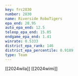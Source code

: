 ```yaml
---
key: frc2830
number: 2830
name: Riverside RoboTigers
epa_end: 28.95
auto_epa_end: 12.5
teleop_epa_end: 15.05
endgame_epa_end: 1.41
winrate: 0.5333
district_epa_rank: 146
district_epa_percentile: 0.9189
type: Team
---
```

[[2024wila]]
[[2024wimi]]
